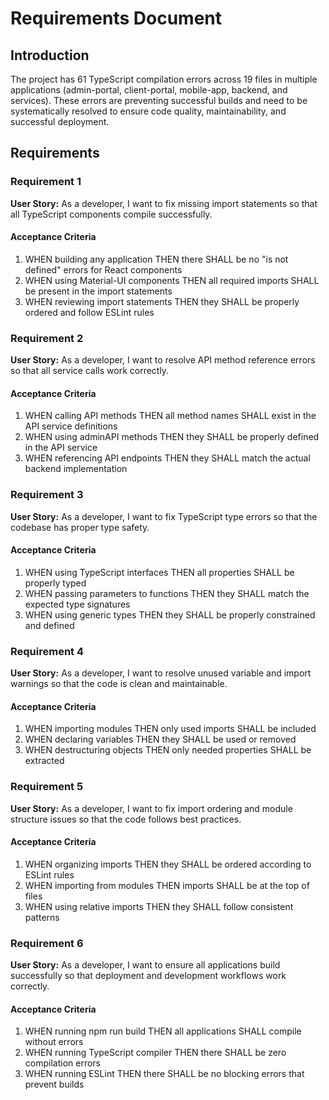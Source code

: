 # Requirements Document

## Introduction

The project has 61 TypeScript compilation errors across 19 files in multiple applications (admin-portal, client-portal, mobile-app, backend, and services). These errors are preventing successful builds and need to be systematically resolved to ensure code quality, maintainability, and successful deployment.

## Requirements

### Requirement 1

**User Story:** As a developer, I want to fix missing import statements so that all TypeScript components compile successfully.

#### Acceptance Criteria

1. WHEN building any application THEN there SHALL be no "is not defined" errors for React components
2. WHEN using Material-UI components THEN all required imports SHALL be present in the import statements
3. WHEN reviewing import statements THEN they SHALL be properly ordered and follow ESLint rules

### Requirement 2

**User Story:** As a developer, I want to resolve API method reference errors so that all service calls work correctly.

#### Acceptance Criteria

1. WHEN calling API methods THEN all method names SHALL exist in the API service definitions
2. WHEN using adminAPI methods THEN they SHALL be properly defined in the API service
3. WHEN referencing API endpoints THEN they SHALL match the actual backend implementation

### Requirement 3

**User Story:** As a developer, I want to fix TypeScript type errors so that the codebase has proper type safety.

#### Acceptance Criteria

1. WHEN using TypeScript interfaces THEN all properties SHALL be properly typed
2. WHEN passing parameters to functions THEN they SHALL match the expected type signatures
3. WHEN using generic types THEN they SHALL be properly constrained and defined

### Requirement 4

**User Story:** As a developer, I want to resolve unused variable and import warnings so that the code is clean and maintainable.

#### Acceptance Criteria

1. WHEN importing modules THEN only used imports SHALL be included
2. WHEN declaring variables THEN they SHALL be used or removed
3. WHEN destructuring objects THEN only needed properties SHALL be extracted

### Requirement 5

**User Story:** As a developer, I want to fix import ordering and module structure issues so that the code follows best practices.

#### Acceptance Criteria

1. WHEN organizing imports THEN they SHALL be ordered according to ESLint rules
2. WHEN importing from modules THEN imports SHALL be at the top of files
3. WHEN using relative imports THEN they SHALL follow consistent patterns

### Requirement 6

**User Story:** As a developer, I want to ensure all applications build successfully so that deployment and development workflows work correctly.

#### Acceptance Criteria

1. WHEN running npm run build THEN all applications SHALL compile without errors
2. WHEN running TypeScript compiler THEN there SHALL be zero compilation errors
3. WHEN running ESLint THEN there SHALL be no blocking errors that prevent builds